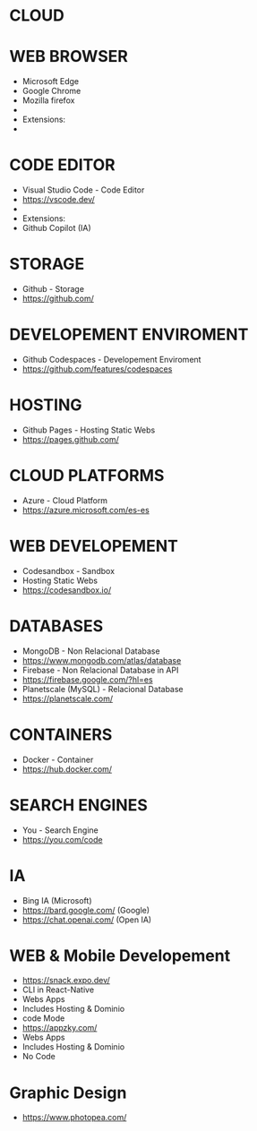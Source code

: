 # CLOUD

# WEB BROWSER
- Microsoft Edge
- Google Chrome
- Mozilla firefox
-
- Extensions:
- 

# CODE EDITOR
- Visual Studio Code - Code Editor
- https://vscode.dev/
- 
- Extensions:
- Github Copilot (IA)

# STORAGE
- Github - Storage
- https://github.com/

# DEVELOPEMENT ENVIROMENT
- Github Codespaces - Developement Enviroment
- https://github.com/features/codespaces

# HOSTING
- Github Pages - Hosting Static Webs
- https://pages.github.com/

# CLOUD PLATFORMS
- Azure - Cloud Platform
- https://azure.microsoft.com/es-es

# WEB DEVELOPEMENT
- Codesandbox - Sandbox
- Hosting Static Webs
- https://codesandbox.io/

# DATABASES
- MongoDB - Non Relacional Database
- https://www.mongodb.com/atlas/database
- Firebase - Non Relacional Database in API
- https://firebase.google.com/?hl=es
- Planetscale (MySQL) - Relacional Database
- https://planetscale.com/

# CONTAINERS
- Docker - Container
- https://hub.docker.com/

# SEARCH ENGINES
- You - Search Engine
- https://you.com/code

# IA
- Bing IA (Microsoft)
- https://bard.google.com/ (Google)
- https://chat.openai.com/ (Open IA)

# WEB & Mobile Developement
- https://snack.expo.dev/
- CLI in React-Native
- Webs Apps
- Includes Hosting & Dominio
- code Mode
- https://appzky.com/
- Webs Apps
- Includes Hosting & Dominio
- No Code

# Graphic Design
- https://www.photopea.com/

